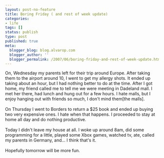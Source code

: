 ```yaml
---
layout: post-no-feature
title: Boring Friday ( and rest of week update)
categories:
- life
tags: []
status: publish
type: post
published: true
meta:
  blogger_blog: blog.alvarop.com
  blogger_author: ''
  blogger_permalink: /2007/06/boring-friday-and-rest-of-week-update.html
---
```

On, Wednesday my parents left for their trip around Europe. After taking them to the airport around 10, I went to get my allergy shots. It ended up taking about an hour, but I had nothing better to do at the time. After I got home, my friend called me to tell me we were meeting in Dadeland mall. I met her there, had lunch and hung out for a few hours. I hate malls, but I enjoy hanging out with friends so much, I don't mind them[the malls].<br /><br />On Thursday I went to Borders to return a $25 book and ended up buying two very expensive ones. I hate when that happens. I proceeded to stay at home all day and do nothing productive.<br /><br />Today I didn't leave my house at all. I woke up around 8am, did some programming for a little, played some Xbox games, watched tv, ate, called my parents in Germany, and... I think that's it.<br /><br />Hopefully tomorrow will be more fun.
